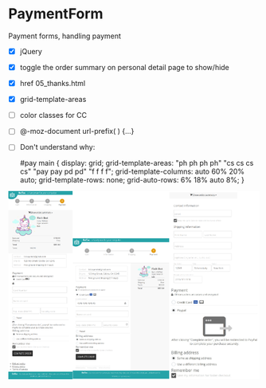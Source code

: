 # PaymentForm
Payment forms,  handling payment

- [x] jQuery
- [x] toggle the order summary on personal detail page to show/hide
- [x] href 05_thanks.html
- [x] grid-template-areas
- [ ] color classes for CC 
- [ ] @-moz-document url-prefix( ) {...}
- [ ] Don't understand why:
  

    #pay main  {
                    display: grid;
                    grid-template-areas: "ph ph ph ph"
                                         "cs cs cs cs"
                                         "pay pay pd pd"
                                         "f f f f";
                    grid-template-columns: auto 60% 20% auto;
                    grid-template-rows: none; 
                    grid-auto-rows: 6% 18% auto 8%;
                }

![Image](images/compress.png)

